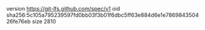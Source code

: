 version https://git-lfs.github.com/spec/v1
oid sha256:5c105a795239597fd0bb03f3b01f6dbc5ff63e884d6e1e786984350426fe76eb
size 2810
